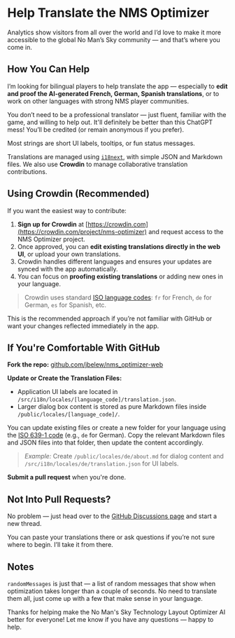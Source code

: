 # Help Translate the NMS Optimizer

Analytics show visitors from all over the world and I’d love to make it more accessible to the global No Man’s Sky community — and that’s where you come in.

## How You Can Help

I’m looking for bilingual players to help translate the app — especially to **edit and proof the AI-generated French, German, Spanish translations**, or to work on other languages with strong NMS player communities.

You don’t need to be a professional translator — just fluent, familiar with the game, and willing to help out. It'll definitely be better than this ChatGPT mess! You’ll be credited (or remain anonymous if you prefer).

Most strings are short UI labels, tooltips, or fun status messages.

Translations are managed using [`i18next`](https://www.i18next.com/), with simple JSON and Markdown files. We also use **Crowdin** to manage collaborative translation contributions.

## Using Crowdin (Recommended)

If you want the easiest way to contribute:

1. **Sign up for Crowdin** at [https://crowdin.com](https://crowdin.com/project/nms-optimizer) and request access to the NMS Optimizer project.
2. Once approved, you can **edit existing translations directly in the web UI**, or upload your own translations.
3. Crowdin handles different languages and ensures your updates are synced with the app automatically.
4. You can focus on **proofing existing translations** or adding new ones in your language.

> Crowdin uses standard [ISO language codes](https://en.wikipedia.org/wiki/List_of_ISO_639-1_codes): `fr` for French, `de` for German, `es` for Spanish, etc.

This is the recommended approach if you’re not familiar with GitHub or want your changes reflected immediately in the app.

## If You're Comfortable With GitHub

**Fork the repo:**
[github.com/jbelew/nms_optimizer-web](https://github.com/jbelew/nms_optimizer-web)

**Update or Create the Translation Files:**

- Application UI labels are located in `/src/i18n/locales/[language_code]/translation.json`.
- Larger dialog box content is stored as pure Markdown files inside `/public/locales/[language_code]/`.

You can update existing files or create a new folder for your language using the [ISO 639-1 code](https://en.wikipedia.org/wiki/List_of-ISO_639-1-codes) (e.g., `de` for German). Copy the relevant Markdown files and JSON files into that folder, then update the content accordingly.

> _Example:_ Create `/public/locales/de/about.md` for dialog content and `/src/i18n/locales/de/translation.json` for UI labels.

**Submit a pull request** when you're done.

## Not Into Pull Requests?

No problem — just head over to the [GitHub Discussions page](https://github.com/jbelew/nms_optimizer-web/discussions) and start a new thread.

You can paste your translations there or ask questions if you’re not sure where to begin. I’ll take it from there.

## Notes

`randomMessages` is just that — a list of random messages that show when optimization takes longer than a couple of seconds. No need to translate them all, just come up with a few that make sense in your language.

Thanks for helping make the No Man's Sky Technology Layout Optimizer AI better for everyone! Let me know if you have any questions — happy to help.
